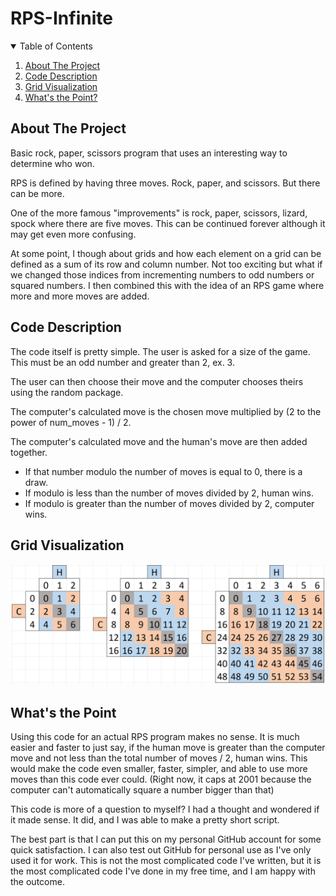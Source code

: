 # RPS-Infinite
<!-- TABLE OF CONTENTS -->
<details open="open">
  <summary>Table of Contents</summary>
  <ol>
		<li><a href="#about-the-project">About The Project</a></li>
    <li><a href="#code-description">Code Description</a></li>
    <li><a href="#grid-visualization">Grid Visualization</a></li>
    <li><a href="#whats-the-point">What's the Point?</a></li>
  </ol>
</details>

<!-- ABOUT THE PROJECT -->
## About The Project
Basic rock, paper, scissors program that uses an interesting way to determine who won.

RPS is defined by having three moves. Rock, paper, and scissors. But there can be more.

One of the more famous "improvements" is rock, paper, scissors, lizard, spock where there are five moves. This can be continued forever although it may get even more confusing.

At some point, I though about grids and how each element on a grid can be defined as a sum of its row and column number. 
Not too exciting but what if we changed those indices from incrementing numbers to odd numbers or squared numbers. 
I then combined this with the idea of an RPS game where more and more moves are added.

<!-- CODE DESCRIPTION -->
## Code Description
The code itself is pretty simple.
The user is asked for a size of the game. This must be an odd number and greater than 2, ex. 3.

The user can then choose their move and the computer chooses theirs using the random package.

The computer's calculated move is the chosen move multiplied by (2 to the power of num_moves - 1) / 2.

The computer's calculated move and the human's move are then added together.
* If that number modulo the number of moves is equal to 0, there is a draw.
* If modulo is less than the number of moves divided by 2, human wins.
* If modulo is greater than the number of moves divided by 2, computer wins.

<!-- GRID VISUALIZATION -->
## Grid Visualization
![Grid Visualization](/RPS_Visualization.png)


<!-- What's the Point? -->
## What's the Point
Using this code for an actual RPS program makes no sense. 
It is much easier and faster to just say, if the human move is greater than the computer move and not less than the total number of moves / 2, human wins.
This would make the code even smaller, faster, simpler, and able to use more moves than this code ever could.
(Right now, it caps at 2001 because the computer can't automatically square a number bigger than that)

This code is more of a question to myself? I had a thought and wondered if it made sense. 
It did, and I was able to make a pretty short script. 

The best part is that I can put this on my personal GitHub account for some quick satisfaction.
I can also test out GitHub for personal use as I've only used it for work.
This is not the most complicated code I've written, but it is the most complicated code I've done in my free time, and I am happy with the outcome.
